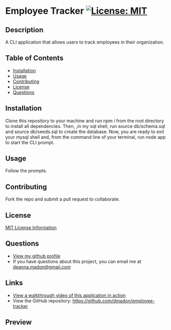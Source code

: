 
  
  # Employee Tracker [![License: MIT](https://img.shields.io/badge/License-MIT-yellow.svg)](https://opensource.org/licenses/MIT)

  ## Description
  A CLI application that allows users to track employees in their organization.

  ## Table of Contents

  * [Installation](#installation)
  * [Usage](#usage)
  * [Contributing](#contributing)
  * [License](#license)
  * [Questions](#questions)

  ## Installation
  Clone this repository to your machine and run npm i from the root directory to install all dependencies. Then, ,in  my sql shell, run source db/schema.sql and source db/seeds.sql to create the database. Now, you are ready to exit your mysql shell and, from the command line of your terminal, run node app to start the CLI prompt.

  ## Usage
  Follow the prompts.

  ## Contributing
  Fork the repo and submit a pull request to collaborate.


  ## License

  [MIT License Information](https://opensource.org/licenses/MIT)

  ## Questions

  * [View my github profile](https://github.com/dmadon)
  * If you have questions about this project, you can email me at deanna.madon@gmail.com

  ## Links
  * [View a walkthrough video of this application in action](https://drive.google.com/file/d/1h5-eh-_ar2j0zkfTWQkm_2GM3YMl8wTp/view?usp=sharing)
  * View the GitHub repository: https://github.com/dmadon/employee-tracker

  ## Preview
  
